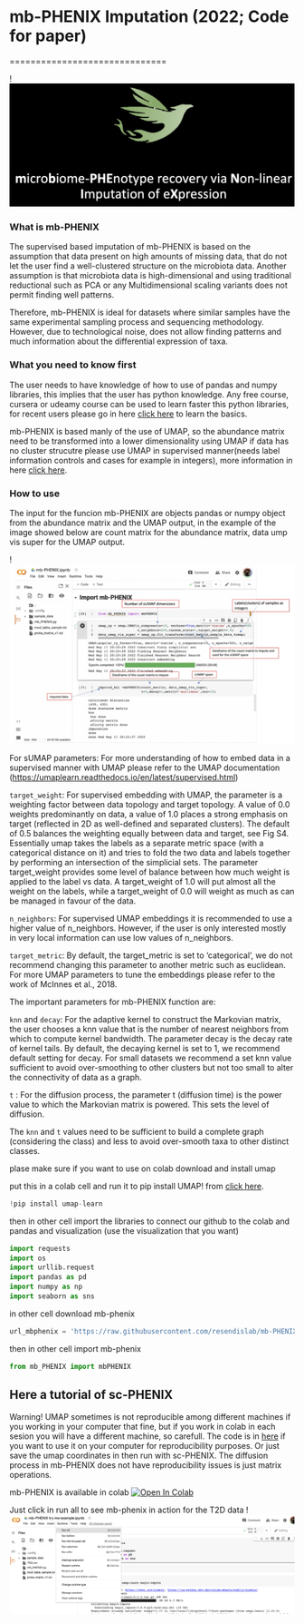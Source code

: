 # mb-PHENIX Imputation  (2022; Code for paper)



==============================

!![myimage-alt-tag](https://github.com/resendislab/mb-PHENIX/blob/main/Screen%20Shot%202022-03-29%20at%2017.31.00.png)



### What is mb-PHENIX

The supervised based imputation of mb-PHENIX is based on the assumption that data present on high amounts of missing data, that do not let the user find a well-clustered structure on the microbiota data. Another assumption is that microbiota data is high-dimensional and using traditional reductional such as PCA or any Multidimensional scaling variants does not permit finding well patterns. 

Therefore,  mb-PHENIX  is ideal for datasets where similar samples have the same experimental sampling process and sequencing methodology. However, due to technological noise, does not allow finding patterns and much information about the differential expression of taxa.


### What you need to know first

The user needs to have knowledge of how to use of pandas and numpy libraries, this implies that the user has python knowledge. Any free course, cursera or udeamy course can be used to learn faster this python libraries, for recent users please go in here  [click here](https://www.udemy.com/share/101WaU3@3A6uj9QXHRFfZxf59mg8aLG7J1eXrfzT5RKo5SO1VRl9RxsqCEINIxSf67WH3GsG/) to learn the basics.

mb-PHENIX is based manly of the use of UMAP, so the abundance matrix need to be transformed into a lower dimensionality using UMAP if data has no cluster strucutre please use UMAP in supervised manner(needs label information controls and cases for example in integers), more information in here [click here](https://umap-learn.readthedocs.io/en/latest/supervised.html). 

### How to use

The input for the funcion mb-PHENIX are objects pandas or numpy object from the abundance matrix and the UMAP output, in the example of the image showed below are count matrix for the abundance matrix, data ump vis super for the UMAP output.

!![myimage-alt-tag](https://github.com/resendislab/mb-PHENIX/blob/main/parameters.jpg)


For sUMAP parameters:
For more understanding of how to embed data in a supervised manner with UMAP please refer to the UMAP documentation (https://umaplearn.readthedocs.io/en/latest/supervised.html)

`target_weight`: For supervised embedding with UMAP, the parameter is a weighting factor between data topology and target topology. A value of
0.0 weights predominantly on data, a value of 1.0 places a strong emphasis on target (reflected in 2D as well-defined and separated clusters). The default of 0.5 balances the weighting equally between data and target, see Fig S4. Essentially umap takes the labels as a separate metric space (with
a categorical distance on it) and tries to fold the two data and labels together by performing an intersection of the simplicial sets. The parameter
target_weight provides some level of balance between how much weight is applied to the label vs data. A target_weight of 1.0 will put almost all
the weight on the labels, while a target_weight of 0.0 will weight as much
as can be managed in favour of the data. 

`n_neighbors`: For supervised UMAP embeddings it is recommended to use a higher value of n_neighbors. However, if the user is only interested
mostly in very local information can use low values of n_neighbors.

`target_metric`: By default, the target_metric is set to ‘categorical’, we do not recommend changing this parameter to another metric such as euclidean.
For more UMAP parameters to tune the embeddings please refer to the
work of McInnes et al., 2018.

The important parameters for mb-PHENIX function are:

`knn` and `decay`: For the adaptive kernel to construct the Markovian matrix, the user chooses a knn value that is the number of nearest neighbors from which to compute kernel bandwidth. The parameter decay is the decay rate of kernel tails. By default, the decaying kernel is set to 1, we recommend default setting for decay. For small datasets we recommend a set knn value sufficient to avoid over-smoothing to other clusters but not too small to alter the connectivity of data as a graph.

`t` : For the diffusion process, the parameter t (diffusion time) is the power
value to which the Markovian matrix is powered. This sets the level of
diffusion.

The `knn` and `t` values need to be sufficient to build a complete graph (considering the class) and less to avoid over-smooth taxa to other distinct classes.


plase make sure if you want to use on colab download and install umap 



put this in a colab cell and run it to pip install UMAP! from [click here](https://umap-learn.readthedocs.io/en/latest/supervised.html). 
```python
!pip install umap-learn
```

then in other cell import the libraries to connect our github to the colab and pandas and visualization (use the visualization that you want)
```python
import requests
import os
import urllib.request
import pandas as pd
import numpy as np
import seaborn as sns
```

in other cell download mb-phenix
```python
url_mbphenix = 'https://raw.githubusercontent.com/resendislab/mb-PHENIX/main/CODE/mb-phenix%20code/mb_PHENIX.py'
```

then in other cell import mb-phenix 
```python
from mb_PHENIX import mbPHENIX
```

## Here a tutorial of sc-PHENIX
Warning! UMAP sometimes is not reproducible among different machines if you working in your computer that fine, but if you work in colab in each sesion you will have a different machine, so carefull. The code is in [here](https://raw.githubusercontent.com/resendislab/mb-PHENIX/main/CODE/mb-phenix%20code/mb_PHENIX.py
) if you want to use it on your computer for reproducibility purposes. Or just save the umap coordinates in then run with sc-PHENIX. The diffusion process in mb-PHENIX does not have reproducibility issues is just matrix operations.

mb-PHENIX is available in colab [![Open In Colab](https://colab.research.google.com/assets/colab-badge.svg)](https://colab.research.google.com/github/resendislab/mb-PHENIX/blob/main/mb_PHENIX_try_me_example.ipynb)

Just click in run all to see mb-phenix in action for the T2D data
!![myimage-alt-tag](https://github.com/resendislab/mb-PHENIX/blob/main/try%20me.png)




